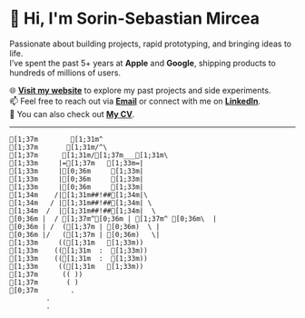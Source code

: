 # 👋 Hi, I'm Sorin-Sebastian Mircea

Passionate about building projects, rapid prototyping, and bringing ideas to life.  
I’ve spent the past 5+ years at **Apple** and **Google**, shipping products to hundreds of millions of users.  

🌐 **[Visit my website](http://sorinmircea.com)** to explore my past projects and side experiments.  
📫 Feel free to reach out via **[Email](mailto:mircea.sorin.sebastian@gmail.com)** or connect with me on **[LinkedIn](https://www.linkedin.com/in/sorinmircea)**.  
📄 You can also check out **[My CV](https://drive.google.com/file/d/1WpGSTFAjUqtit-jih57G5vpAveJKnheg/view)**.  

---

```ansi
[1;37m        [1;31m^
[1;37m       [1;31m/^\
[1;37m      [1;31m/[1;37m___[1;31m\
[1;33m     |=[1;37m   [1;33m=|
[1;33m     |[0;36m     [1;33m|
[1;33m     |[0;36m     [1;33m|
[1;33m     |[0;36m     [1;33m|
[1;34m    /|[1;31m##!##[1;34m|\
[1;34m   / |[1;31m##!##[1;34m| \
[1;34m  /  |[1;31m##!##[1;34m|  \
[0;36m |  / [1;37m^[0;36m | [1;37m^ [0;36m\  |
[0;36m | /  ([1;37m | [0;36m)  \ |
[0;36m |/   ([1;37m | [0;36m)   \|
[1;33m     (([1;31m   [1;33m))
[1;33m    (([1;31m  :  [1;33m))
[1;33m    (([1;31m  :  [1;33m))
[1;33m     (([1;31m   [1;33m))
[1;37m      (( ))
[1;37m       ( )
[0;37m        .
         .
         .
```
